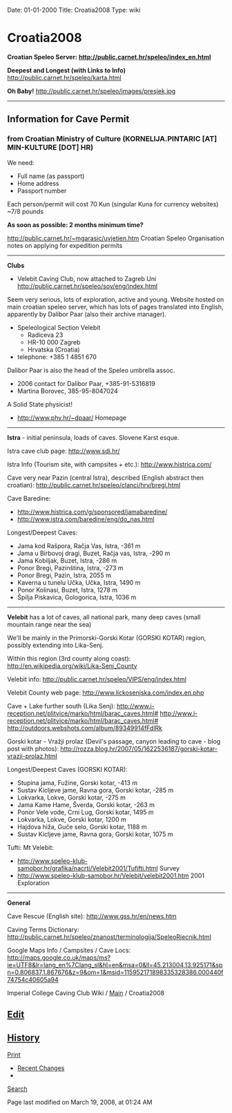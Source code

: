 Date: 01-01-2000
Title: Croatia2008
Type: wiki


Croatia2008 
===========





**Croatian Speleo Server:
<http://public.carnet.hr/speleo/index_en.html>**

**Deepest and Longest (with Links to Info)**
<http://public.carnet.hr/speleo/karta.html>

**Oh Baby!** <http://public.carnet.hr/speleo/images/presjek.jpg>





------------------------------------------------------------------------





Information for Cave Permit
---------------------------

### from Croatian Ministry of Culture (KORNELIJA.PINTARIC \[AT\] MIN-KULTURE \[DOT\] HR)

We need:

-   Full name (as passport)
-   Home address
-   Passport number

Each person/permit will cost 70 Kun (singular Kuna for currency
websites) \~7/8 pounds

**As soon as possible: 2 months minimum time?**

<http://public.carnet.hr/~mgarasic/uvjetien.htm> Croatian Speleo
Organisation notes on applying for expedition permits





------------------------------------------------------------------------

**Clubs**





-   Velebit Caving Club, now attached to Zagreb Uni
    <http://public.carnet.hr/speleo/sov/eng/index.html>

Seem very serious, lots of exploration, active and young. Website hosted
on main croatian speleo server, which has lots of pages translated into
English, apparently by Dalibor Paar (also their archive manager).

-   Speleological Section Velebit
    -   Radiceva 23
    -   HR-10 000 Zagreb
    -   Hrvatska (Croatia)
-   telephone: +385 1 4851 670

Dalibor Paar is also the head of the Speleo umbrella assoc.

-   2006 contact for Dalibor Paar, +385-91-5316819
-   Martina Borovec, 385-95-8047024

A Solid State physicist!

-   <http://www.phy.hr/~dpaar/> Homepage





------------------------------------------------------------------------

**Istra** - initial peninsula, loads of caves. Slovene Karst esque.

Istra cave club page: <http://www.sdi.hr/>

Istra Info (Tourism site, with campsites + etc.):
<http://www.histrica.com/>

Cave very near Pazin (central Istra), described (English abstract then
croatian): <http://public.carnet.hr/speleo/clanci/hrv/bregi.html>

Cave Baredine:

-   <http://www.histrica.com/g/sponsored/jamabaredine/>
-   <http://www.istra.com/baredine/eng/do_nas.html>

Longest/Deepest Caves:

-   Jama kod Rašpora, Račja Vas, Istra, -361 m
-   Jama u Birbovoj dragi, Buzet, Račja vas, Istra, -290 m
-   Jama Kobiljak, Buzet, Istra, -286 m
-   Ponor Bregi, Pazinština, Istra, -273 m
-   Ponor Bregi, Pazin, Istra, 2055 m
-   Kaverna u tunelu Učka, Učka, Istra, 1490 m
-   Ponor Kolinasi, Buzet, Istra, 1278 m
-   Špilja Piskavica, Gologorica, Istra, 1036 m





------------------------------------------------------------------------

**Velebit** has a lot of caves, all national park, many deep caves
(small mountain range near the sea)

We'll be mainly in the Primorski-Gorski Kotar (GORSKI KOTAR) region,
possibly extending into Lika-Senj.

Within this region (3rd county along coast):
<http://en.wikipedia.org/wiki/Lika-Senj_County>

Velebit info: <http://public.carnet.hr/speleo/VIPS/eng/index.html>

Velebit County web page: <http://www.lickosenjska.com/index.en.php>

Cave + Lake further south (Lika Senj):
<http://www.i-reception.net/plitvice/marko/html/barac_caves.html#>
<http://www.i-reception.net/plitvice/marko/html/barac_caves.html#>
<http://outdoors.webshots.com/album/89349914fFdlRk>

Gorski kotar - Vražji prolaz (Devil's passage, canyon leading to cave -
blog post with photos):
<http://rozza.blog.hr/2007/05/1622536187/gorski-kotar-vrazji-prolaz.html>

Longest/Deepest Caves (GORSKI KOTAR):

-   Stupina jama, Fužine, Gorski kotar, -413 m
-   Sustav Kicljeve jame, Ravna gora, Gorski kotar, -285 m
-   Lokvarka, Lokve, Gorski kotar, -275 m
-   Jama Kame Hame, Šverda, Gorski kotar, -263 m
-   Ponor Vele vode, Crni Lug, Gorski kotar, 1495 m
-   Lokvarka, Lokve, Gorski kotar, 1200 m
-   Hajdova hiža, Guče selo, Gorski kotar, 1188 m
-   Sustav Kicljeve jame, Ravna gora, Gorski kotar, 1075 m

Tufti: Mt Velebit:

-   <http://www.speleo-klub-samobor.hr/grafika/nacrti/Velebit2001/Tufifti.html>
    Survey
-   <http://www.speleo-klub-samobor.hr/Velebit/velebit2001.htm> 2001
    Exploration

------------------------------------------------------------------------

**General**

Cave Rescue (English site): <http://www.gss.hr/en/news.htm>

Caving Terms Dictionary:
<http://public.carnet.hr/speleo/znanost/terminologija/SpeleoRjecnik.html>

Google Maps Info / Campsites / Cave Locs:
<http://maps.google.co.uk/maps/ms?ie=UTF8&lr=lang_en%7Clang_sl&hl=en&msa=0&ll=45.213004,13.925171&spn=0.806837,1.867676&z=9&om=1&msid=115952171898335328386.000440f74754c40605a94>











Imperial College Caving Club Wiki /
[Main](https://union.ic.ac.uk/rcc/caving/old/wiki/edit.php?n=Main) /
Croatia2008





[Edit](https://union.ic.ac.uk/rcc/caving/old/wiki/edit.php?n=Main.Croatia2008?action=edit)
-
[History](https://union.ic.ac.uk/rcc/caving/old/wiki/edit.php?n=Main.Croatia2008?action=diff)
-
[Print](https://union.ic.ac.uk/rcc/caving/old/wiki/edit.php?n=Main.Croatia2008?action=print)
- [Recent
Changes](https://union.ic.ac.uk/rcc/caving/old/wiki/edit.php?n=Main.RecentChanges)
-
[Search](https://union.ic.ac.uk/rcc/caving/old/wiki/edit.php?n=Site.Search)





Page last modified on March 19, 2008, at 01:24 AM




